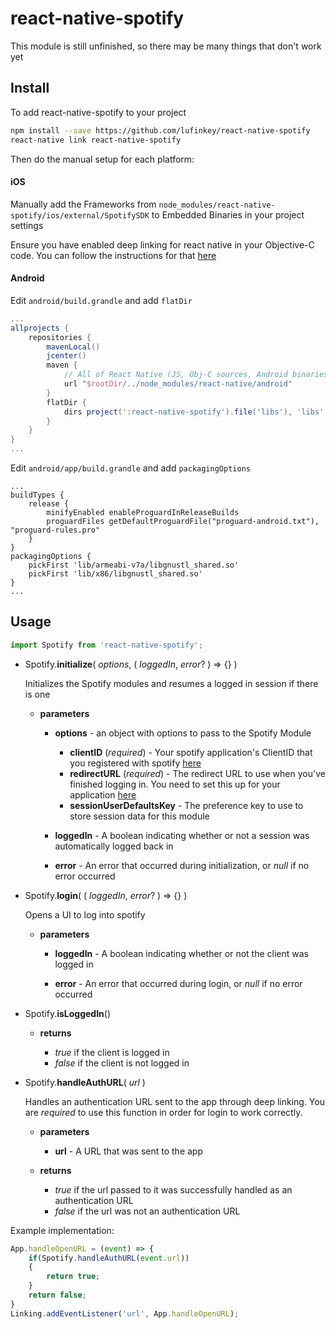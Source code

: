 
# react-native-spotify

This module is still unfinished, so there may be many things that don't work yet

## Install

To add react-native-spotify to your project
```bash
npm install --save https://github.com/lufinkey/react-native-spotify
react-native link react-native-spotify
```

Then do the manual setup for each platform:

#### iOS
Manually add the Frameworks from `node_modules/react-native-spotify/ios/external/SpotifySDK` to Embedded Binaries in your project settings

Ensure you have enabled deep linking for react native in your Objective-C code. You can follow the instructions for that [here](https://facebook.github.io/react-native/docs/linking.html)

#### Android

Edit `android/build.grandle` and add `flatDir`

```gradle
...
allprojects {
	repositories {
		mavenLocal()
		jcenter()
		maven {
			// All of React Native (JS, Obj-C sources, Android binaries) is installed from npm
			url "$rootDir/../node_modules/react-native/android"
		}
		flatDir {
			dirs project(':react-native-spotify').file('libs'), 'libs'
		}
	}
}
...
```

Edit `android/app/build.grandle` and add `packagingOptions`

```
...
buildTypes {
    release {
        minifyEnabled enableProguardInReleaseBuilds
        proguardFiles getDefaultProguardFile("proguard-android.txt"), "proguard-rules.pro"
    }
}
packagingOptions {
    pickFirst 'lib/armeabi-v7a/libgnustl_shared.so'
    pickFirst 'lib/x86/libgnustl_shared.so'
}
...
```



## Usage

```javascript
import Spotify from 'react-native-spotify';
```

* Spotify.**initialize**( *options*, ( *loggedIn*, *error*? ) => {} )

	Initializes the Spotify modules and resumes a logged in session if there is one
	
	* **parameters**
		* **options** - an object with options to pass to the Spotify Module
			* **clientID** (*required*) - Your spotify application's ClientID that you registered with spotify [here](https://developer.spotify.com/my-applications)
			* **redirectURL** (*required*) - The redirect URL to use when you've finished logging in. You need to set this up for your application [here](https://developer.spotify.com/my-applications)
			* **sessionUserDefaultsKey** - The preference key to use to store session data for this module
  		
		* **loggedIn** - A boolean indicating whether or not a session was automatically logged back in
  	
		* **error** - An error that occurred during initialization, or *null* if no error occurred




* Spotify.**login**( ( *loggedIn*, *error*? ) => {} )

	Opens a UI to log into spotify
	
	* **parameters**
	
		* **loggedIn** - A boolean indicating whether or not the client was logged in
	
		* **error** - An error that occurred during login, or *null* if no error occurred




* Spotify.**isLoggedIn**()

	* **returns**
		
		* *true* if the client is logged in
		* *false* if the client is not logged in




* Spotify.**handleAuthURL**( *url* )

	Handles an authentication URL sent to the app through deep linking. You are *required* to use this function in order for login to work correctly.
	
	* **parameters**
		
		* **url** - A URL that was sent to the app
		
	* **returns**
		
		* *true* if the url passed to it was successfully handled as an authentication URL
		* *false* if the url was not an authentication URL

Example implementation:	
```javascript
App.handleOpenURL = (event) => {
	if(Spotify.handleAuthURL(event.url))
	{
		return true;
	}
	return false;
}
Linking.addEventListener('url', App.handleOpenURL);
```
